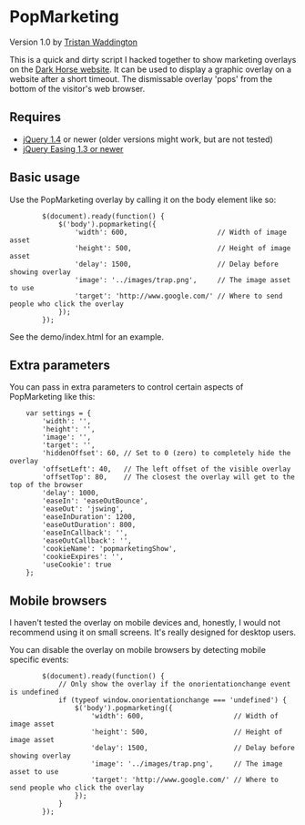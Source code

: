 PopMarketing
============
Version 1.0 by [Tristan Waddington](http://www.tristanwaddington.com/)

This is a quick and dirty script I hacked together to show marketing overlays
on the [Dark Horse website](http://www.darkhorse.com/). It can be used to
display a graphic overlay on a website after a short timeout. The dismissable
overlay 'pops' from the bottom of the visitor's web browser.

Requires
--------
* [jQuery 1.4](http://jquery.com/) or newer (older versions might work, but are not tested)
* [jQuery Easing 1.3 or newer](http://gsgd.co.uk/sandbox/jquery/easing/)

Basic usage
-----------
Use the PopMarketing overlay by calling it on the body element like so:

            $(document).ready(function() {
                $('body').popmarketing({
                    'width': 600,                      // Width of image asset
                    'height': 500,                     // Height of image asset
                    'delay': 1500,                     // Delay before showing overlay
                    'image': '../images/trap.png',     // The image asset to use
                    'target': 'http://www.google.com/' // Where to send people who click the overlay
                }); 
            });

See the demo/index.html for an example.

Extra parameters
----------------
You can pass in extra parameters to control certain aspects of PopMarketing like this:

        var settings = {
            'width': '',
            'height': '',
            'image': '',
            'target': '',
            'hiddenOffset': 60, // Set to 0 (zero) to completely hide the overlay
            'offsetLeft': 40,   // The left offset of the visible overlay
            'offsetTop': 80,    // The closest the overlay will get to the top of the browser
            'delay': 1000,
            'easeIn': 'easeOutBounce',
            'easeOut': 'jswing',
            'easeInDuration': 1200,
            'easeOutDuration': 800,
            'easeInCallback': '',
            'easeOutCallback': '',
            'cookieName': 'popmarketingShow',
            'cookieExpires': '',
            'useCookie': true
        };

Mobile browsers
---------------
I haven't tested the overlay on mobile devices and, honestly, I would not recommend
using it on small screens. It's really designed for desktop users.

You can disable the overlay on mobile browsers by detecting mobile specific events:

            $(document).ready(function() {
                // Only show the overlay if the onorientationchange event is undefined
                if (typeof window.onorientationchange === 'undefined') { 
                    $('body').popmarketing({
                        'width': 600,                      // Width of image asset
                        'height': 500,                     // Height of image asset
                        'delay': 1500,                     // Delay before showing overlay
                        'image': '../images/trap.png',     // The image asset to use
                        'target': 'http://www.google.com/' // Where to send people who click the overlay
                    }); 
                }
            });

